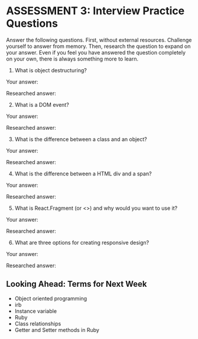 # ASSESSMENT 3: Interview Practice Questions

Answer the following questions. First, without external resources. Challenge yourself to answer from memory. Then, research the question to expand on your answer. Even if you feel you have answered the question completely on your own, there is always something more to learn.

1. What is object destructuring?

  Your answer:

  Researched answer:



2. What is a DOM event?

  Your answer:

  Researched answer:



3. What is the difference between a class and an object?

  Your answer:

  Researched answer:



4. What is the difference between a HTML div and a span?

  Your answer:

  Researched answer:



5. What is React.Fragment (or <>) and why would you want to use it?

  Your answer:

  Researched answer:



6. What are three options for creating responsive design?

  Your answer:

  Researched answer:



## Looking Ahead: Terms for Next Week
- Object oriented programming
- irb
- Instance variable
- Ruby
- Class relationships
- Getter and Setter methods in Ruby
